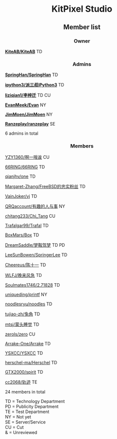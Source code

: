 # <center>KitPixel Studio</center>

## <center>Member list</center>

### <center>Owner</center>

[**KiteAB/KiteAB**](https://github.com/KiteAB) TD

### <center>Admins</center>

[**SpringHan/SpringHan**](https://github.com/SpringHan) TD

[**ipython3/派三叔iPython3**](https://github.com/ipython3) TD

[**liziqian1/李梓迁**](https://github.com/liziqian1) TD CU

[**EvanMeek/Evan**](https://github.com/EvanMeek) NY

[**JimMoen/JimMoen**](https://github.com/JimMoen) NY

[**Ranzeplay/ranzeplay**](https://github.com/Ranzeplay) SE

6 admins in total

### <center>Members</center>

[YZY1360/啊一哦诶](https://github.com/YZY1360) CU

[66RING/66RING](https://github.com/66RING) TD

[qianjhv/one](https://github.com/qianjhv) TD

[Margaret-Zhang/FreeBSD的忠实粉丝](https://github.com/Margaret-Zhang) TD

[VainJoker/vj](https://github.com/VainJoker) TD

[QRQaccount/有趣的人与事](https://github.com/QRQaccount) NY

[chitang233/Chi_Tang](https://github.com/chitang233) CU

[Trafalgar99/Trafal](https://github.com/Trafalgar99) TD

[BoxMars/Box](https://github.com/BoxMars) TD

[DreamSaddle/梦鞍驾梦](https://github.com/DreamSaddle) TD PD

[LeeSunBowen/SpringerLee](https://github.com/LeeSunBowen) TD

[Cheereus/陈十一](https://github.com/Cheereus) TD

[WLFJ/晚来风急](https://github.com/WLFJ) TD

[Soulmates1746/2.71828](https://github.com/Soulmates1746) TD

[uniqueding/printf](https://github.com/uniqueding) NY

[noodlesryu/noodles](https://github.com/noodlesryu) TD

[tujiao-zh/兔角](https://github.com/tujiao-zh) TD

[mtsj/蒙头睡觉](https://github.com/mtsj) TD

[zerols/zero](https://github.com/zerols) CU

[Arrake-One/Arrake](https://github.com/Arrake-One) TD

[YSXCC/YSXCC](https://github.com/YSXCC) TD

[herschel-ma/Herschel](https://github.com/herschel-ma) TD

[GTX2000/spirit](https://github.com/GTX2000) TD

[cc2068/轨迹](https://github.com/cc2068) TE

24 members in total

TD = Technology Department</br>
PD = Publicity Department</br>
TE = Test Department</br>
NY = Not yet</br>
SE = Server/Service</br>
CU = Cut</br>
&  = Unreviewed


